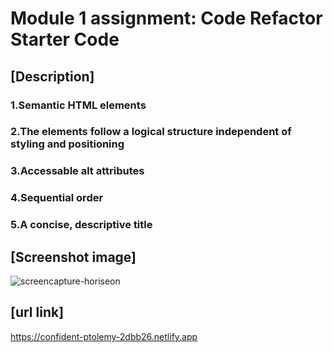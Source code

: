 # Module 1 assignment: Code Refactor Starter Code
## [Description]

### 1.Semantic HTML elements
### 2.The elements follow a logical structure independent of styling and positioning
### 3.Accessable alt attributes
### 4.Sequential order
### 5.A concise, descriptive title
## [Screenshot image]
 ![screencapture-horiseon ](https://user-images.githubusercontent.com/95258502/151911451-6b8fe539-c585-4bd9-97e6-92d96325743e.png)


## [url link]
https://confident-ptolemy-2dbb26.netlify.app
